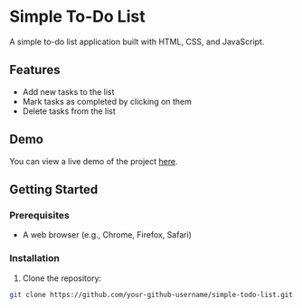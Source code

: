 # Simple To-Do List

A simple to-do list application built with HTML, CSS, and JavaScript.

## Features

- Add new tasks to the list
- Mark tasks as completed by clicking on them
- Delete tasks from the list

## Demo

You can view a live demo of the project [here](https://your-github-username.github.io/simple-todo-list).

## Getting Started

### Prerequisites

- A web browser (e.g., Chrome, Firefox, Safari)

### Installation

1. Clone the repository:

```bash
git clone https://github.com/your-github-username/simple-todo-list.git
